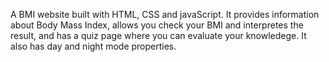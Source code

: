 A BMI website built with HTML, CSS and javaScript. It provides information about Body Mass Index, allows you check your BMI and interpretes the result, and has a quiz page where you can evaluate your knowledege.
It also has day and night mode properties.